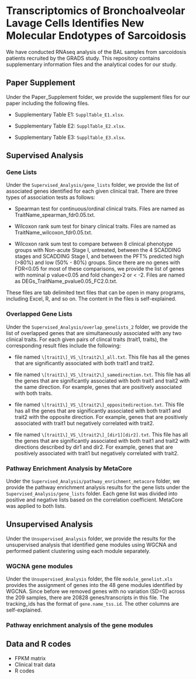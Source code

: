 # Transcriptomics of Bronchoalveolar Lavage Cells Identifies New Molecular Endotypes of Sarcoidosis
We have conducted RNAseq analysis of the BAL samples from sarcoidosis patients recruited by the GRADS study. This repository contains supplementary information files and the analytical codes for our study. 

## Paper Supplement
Under the Paper_Supplement folder, we provide the supplement files for our paper including the following files. 
* Supplementary Table E1: `SupplTable_E1.xlsx`.

* Supplementary Table E2: `SupplTable_E2.xlsx`.

* Supplementary Table E3: `SupplTable_E3.xlsx`.

##

## Supervised Analysis

### Gene Lists
Under the `Supervised_Analysis/gene_lists` folder, we provide the list of associated genes identified for each given clinical trait. There are three types of association tests as follows:

* Spearman test for continuous/ordinal clinical traits. Files are named as TraitName_spearman_fdr0.05.txt. 

* Wilcoxon rank sum test for binary clinical traits. Files are named as TraitName_wilcoxon_fdr0.05.txt.

* Wilcoxon rank sum test to compare between 8 clinical phenotype groups with Non-acute Stage I, untreated, between the 4 SCADDING stages and SCADDING Stage I, and between the PFT% predicted high (>80%) and low (50% - 80%) groups. Since there are no genes with FDR<0.05 for most of these comparisons, we provide the list of genes with nominal p value<0.05 and fold change>2 or < -2. Files are named as DEGs_TraitName_pvalue0.05_FC2.0.txt. 

These files are tab delimited text files that can be open in many programs, including Excel, R, and so on. The content in the files is self-explained.

### Overlapped Gene Lists
Under the `Supervised_Analysis/overlap_genelists_2` folder, we provide the list of overlapped genes that are simultaneously associated with any two clinical traits. For each given pairs of clincal traits (trait1, traits), the corresponding result files include the following:

* file named `\[trait1\]_VS_\[trait2\]_all.txt`. This file has all the genes that are significantly associated with both trait1 and trait2.

* file named `\[trait1\]_VS_\[trait2\]_samedirection.txt`. This file has all the genes that are significantly associated with both trait1 and trait2 with the same direction. For example, genes that are positively associated with both traits.

* file named `\[trait1\]_VS_\[trait2\]_oppositedirection.txt`. This file has all the genes that are significantly associated with both trait1 and trait2 with the opposite direction. For example, genes that are positively associated with trait1 but negatively correlated with trait2.

* file named `\[trait1\]_VS_\[trait2\]_[dir1][dir2].txt`. This file has all the genes that are significantly associated with both trait1 and trait2 with directions described by dir1 and dir2. For example, genes that are positively associated with trait1 but negatively correlated with trait2.


### Pathway Enrichment Analysis by MetaCore
Under the `Supervised_Analysis/pathway_enrichment_metacore` folder, we provide the pathway enrichment analysis results for the gene lists under the `Supervised_Analysis/gene_lists` folder. Each gene list was divided into positive and negative lists based on the correlation coefficient. MetaCore was applied to both lists.

##

## Unsupervised Analysis
Under the `Unsupervised_Analysis` folder, we provide the results for the unsupervised analysis that identified gene modules using WGCNA and performed patient clustering using each module separately.

### WGCNA gene modules
Under the `Unsupervised_Analysis` folder, the file `module_genelist.xls` provides the assignment of genes into the 48 gene modules identified by WGCNA. Since before we removed genes with no variation (SD=0) across the 209 samples, there are 20828 genes/transcripts in this file. The tracking_ids has the format of `gene.name_tss.id`. The other columns are self-explained.

### Pathway enrichment analysis of the gene modules

##

## Data and R codes
* FPKM matrix
* Clinical trait data
* R codes

##
